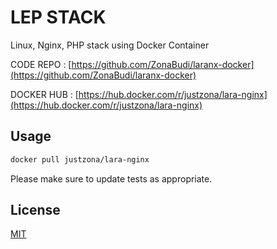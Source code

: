 # LEP STACK

Linux, Nginx, PHP stack using Docker Container

CODE REPO : [https://github.com/ZonaBudi/laranx-docker](https://github.com/ZonaBudi/laranx-docker)

DOCKER HUB : [https://hub.docker.com/r/justzona/lara-nginx](https://hub.docker.com/r/justzona/lara-nginx)
## Usage

```bash
docker pull justzona/lara-nginx
```
Please make sure to update tests as appropriate.

## License
[MIT](https://choosealicense.com/licenses/mit/)